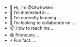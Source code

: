 - 👋 Hi, I’m @Qtwhwken
- 👀 I’m interested in ...
- 🌱 I’m currently learning ...
- 💞️ I’m looking to collaborate on ...
- 📫 How to reach me ...
- 😄 Pronouns: ...
- ⚡ Fun fact: ...

<!---
Qtwhwken/Qtwhwken is a ✨ special ✨ repository because its `README.md` (this file) appears on your GitHub profile.
You can click the Preview link to take a look at your changes.
--->
